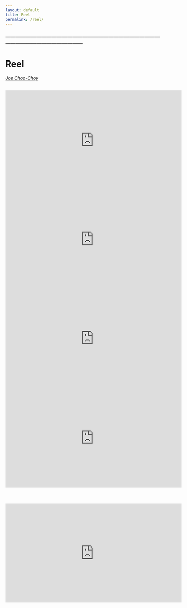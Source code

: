 ```yaml
---
layout: default
title: Reel
permalink: /reel/
---
```


### —————————————————————————————————————————————
# Reel 
<i><a href="https://jchooch.github.io/"> Joe Choo-Choy </a></i>
<br>
<br>

<iframe width="560" height="315" src="https://www.youtube.com/embed/x8-HThz3pQk" title="YouTube video player" frameborder="0" allow="accelerometer; autoplay; clipboard-write; encrypted-media; gyroscope; picture-in-picture" allowfullscreen></iframe> <iframe width="560" height="315" src="https://www.youtube.com/embed/BF-WRoapqus" title="YouTube video player" frameborder="0" allow="accelerometer; autoplay; clipboard-write; encrypted-media; gyroscope; picture-in-picture" allowfullscreen></iframe> <br>
<iframe width="560" height="315" src="https://www.youtube.com/embed/bocDpFVhyDw" title="YouTube video player" frameborder="0" allow="accelerometer; autoplay; clipboard-write; encrypted-media; gyroscope; picture-in-picture" allowfullscreen></iframe> <iframe width="560" height="315" src="https://www.youtube.com/embed/jdYJf_ybyVo" title="YouTube video player" frameborder="0" allow="accelerometer; autoplay; clipboard-write; encrypted-media; gyroscope; picture-in-picture" allowfullscreen></iframe> <br>
<br>
<br>
<br>
<iframe width="560" height="315" src="https://www.youtube.com/embed/videoseries?list=PLbnKoSskpY9es5WwZPV6byIEHml1BXGwa" title="YouTube video player" frameborder="0" allow="accelerometer; autoplay; clipboard-write; encrypted-media; gyroscope; picture-in-picture" allowfullscreen></iframe>